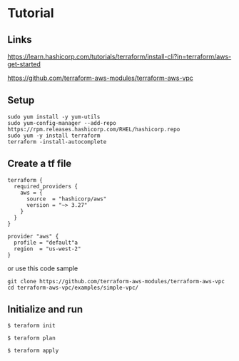 # Tutorial 

## Links 

https://learn.hashicorp.com/tutorials/terraform/install-cli?in=terraform/aws-get-started

https://github.com/terraform-aws-modules/terraform-aws-vpc


## Setup 
```
sudo yum install -y yum-utils
sudo yum-config-manager --add-repo https://rpm.releases.hashicorp.com/RHEL/hashicorp.repo
sudo yum -y install terraform
terraform -install-autocomplete
```


## Create a tf file
```
terraform {
  required_providers {
    aws = {
      source  = "hashicorp/aws"
      version = "~> 3.27"
    }
  }
}

provider "aws" {
  profile = "default"a
  region  = "us-west-2"
}
```

or use this code sample

```
git clone https://github.com/terraform-aws-modules/terraform-aws-vpc
cd terraform-aws-vpc/examples/simple-vpc/
```

## Initialize and run
```
$ teraform init
```

```
$ teraform plan
```

```
$ teraform apply
```
